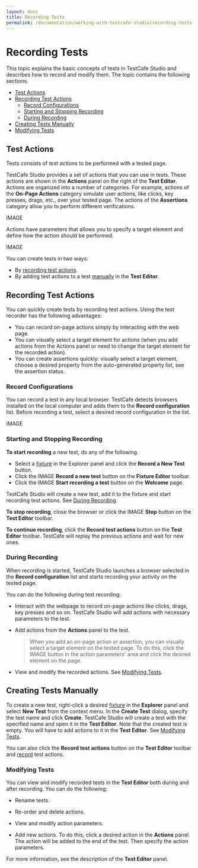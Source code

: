 ```yaml
---
layout: docs
title: Recording Tests
permalink: /documentation/working-with-testcafe-studio/recording-tests
---
```

# Recording Tests

This topic explains the basic concepts of tests in TestCafe Studio and describes how to record and modify them. The topic contains the following sections.

* [Test Actions](#test-actions)
* [Recording Test Actions](#recording-test-actions)
    * [Record Configurations](#record-configurations)
    * [Starting and Stopping Recording](#starting-and-stopping-recording)
    * [During Recording](#during-recording)
* [Creating Tests Manually](#creating-tests-manually)
* [Modifying Tests](#modifying-tests)

## Test Actions

Tests consists of *test actions* to be performed with a tested page.

TestCafe Studio provides a set of actions that you can use in tests. These actions are shown in the **Actions** panel on the right of the **Test Editor**. Actions are organized into a number of categories. For example, actions of the **On-Page Actions** category simulate user actions, like clicks, key presses, drags, etc., over your tested page. The actions of the **Assertions** category allow you to perform different verifications.

IMAGE

Actions have parameters that allows you to specify a target element and define how the action should be performed.

IMAGE

You can create tests in two ways:

* By [recording test actions](#recording-tests).
* By adding test actions to a test [manually](#creating-tests-manually) in the **Test Editor**.

## Recording Test Actions

You can quickly create tests by recording test actions. Using the test recorder has the following advantages:

* You can record on-page actions simply by interacting with the web page.
* You can visually select a target element for actions (when you add actions from the Actions panel or need to change the target element for the recorded action).
* You can create assertions quickly: visually select a target element, choose a desired property from the auto-generated property list, see the assertion status.

### Record Configurations

You can record a test in any local browser. TestCafe detects browsers installed on the local computer and adds them to the **Record configuration** list. Before recording a test, select a desired record configuration in the list.

IMAGE

### Starting and Stopping Recording

**To start recording** a new test, do any of the following.

* Select a [fixture](organizing-tests.md#fixtures) in the Explorer panel and click the **Record a New Test** button.
* Click the IMAGE **Record a new test** button on the **Fixture Editor** toolbar.
* Click the IMAGE **Start recording a test** button on the **Welcome** page.

TestCafe Studio will create a new test, add it to the fixture and start recording test actions. See [During Recording](#during-recording).

**To stop recording**, close the browser or click the IMAGE **Stop** button on the **Test Editor** toolbar.

**To continue recording**, click the **Record test actions** button on the **Test Editor** toolbar. TestCafe will replay the previous actions and wait for new ones.

### During Recording

When recording is started, TestCafe Studio launches a browser selected in the **Record configuration** list and starts recording your activity on the tested page.

You can do the following during test recording:

* Interact with the webpage to record on-page actions like clicks, drags, key presses and so on. TestCafe Studio will add actions with necessary parameters to the test.

* Add actions from the **Actions** panel to the test.

    > When you add an on-page action or assertion, you can visually select a target element on the tested page. To do this, click the IMAGE button in the action parameters' area and click the desired element on the page.

* View and modify the recorded actions. See [Modifying Tests](#modifying-tests).

## Creating Tests Manually

To create a new test, right-click a desired [fixture](organizing-tests.md#fixtures) in the **Explorer** panel and select **New Test** from the context menu. In the **Create Test** dialog, specify the test name and click **Create**. TestCafe Studio will create a test with the specified name and open it in the **Test Editor**. Note that the created test is empty. You will have to add actions to it in the **Test Editor**. See [Modifying Tests](#modifying-tests).

You can also click the **Record test actions** button on the **Test Editor** toolbar and [record](#recording-tests) test actions.

### Modifying Tests

You can view and modify recorded tests in the **Test Editor** both during and after recording. You can do the following:

* Rename tests.

* Re-order and delete actions.

* View and modify action parameters.

* Add new actions. To do this, click a desired action in the **Actions** panel. The action will be added to the end of the test. Then specify the action parameters.

For more information, see the description of the **Test Editor** panel.